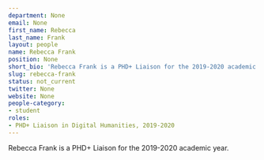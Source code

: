 ```yaml
---
department: None
email: None
first_name: Rebecca
last_name: Frank
layout: people
name: Rebecca Frank
position: None
short_bio: 'Rebecca Frank is a PHD+ Liaison for the 2019-2020 academic year.'
slug: rebecca-frank
status: not_current
twitter: None
website: None
people-category:
- student
roles:
- PHD+ Liaison in Digital Humanities, 2019-2020
---
```

Rebecca Frank is a PHD+ Liaison for the 2019-2020 academic year.
